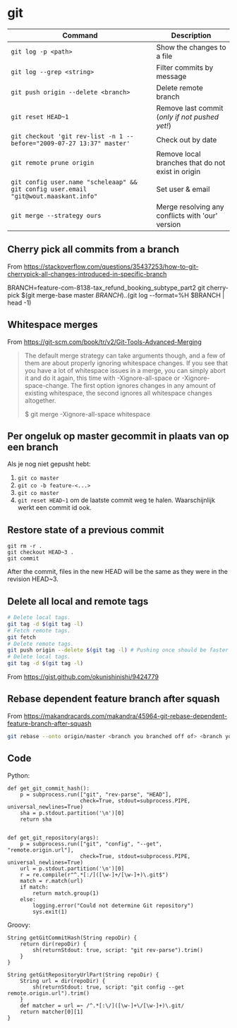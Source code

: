 # git

Command | Description
--- | ---
`git log -p <path>` | Show the changes to a file
`git log --grep <string>` | Filter commits by message
`git push origin --delete <branch>` | Delete remote branch
`git reset HEAD~1` | Remove last commit (_only if not pushed yet!_)
`git checkout 'git rev-list -n 1 --before="2009-07-27 13:37" master'` | Check out by date
`git remote prune origin` | Remove local branches that do not exist in origin
`git config user.name "scheleaap" && git config user.email "git@wout.maaskant.info"` | Set user & email
`git merge --strategy ours` | Merge resolving any conflicts with 'our' version


## Cherry pick all commits from a branch

From https://stackoverflow.com/questions/35437253/how-to-git-cherrypick-all-changes-introduced-in-specific-branch

BRANCH=feature-com-8138-tax_refund_booking_subtype_part2
git cherry-pick $(git merge-base master $BRANCH)..$(git log --format=%H $BRANCH | head -1)


## Whitespace merges

From https://git-scm.com/book/tr/v2/Git-Tools-Advanced-Merging 

> The default merge strategy can take arguments though, and a few of them are about properly ignoring whitespace changes. If you see that you have a lot of whitespace issues in a merge, you can simply abort it and do it again, this time with -Xignore-all-space or -Xignore-space-change. The first option ignores changes in any amount of existing whitespace, the second ignores all whitespace changes altogether.
> 
> $ git merge -Xignore-all-space whitespace


## Per ongeluk op master gecommit in plaats van op een branch

Als je nog niet gepusht hebt:

1. `git co master`
2. `git co -b feature-<...>`
3. `git co master`
4. `git reset HEAD~1` om de laatste commit weg te halen. Waarschijnlijk werkt een commit id ook.


## Restore state of a previous commit

```
git rm -r .
git checkout HEAD~3 .
git commit
```
After the commit, files in the new HEAD will be the same as they were in the revision HEAD~3.


## Delete all local and remote tags

```bash
# Delete local tags.
git tag -d $(git tag -l)
# Fetch remote tags.
git fetch
# Delete remote tags.
git push origin --delete $(git tag -l) # Pushing once should be faster than multiple times
# Delete local tags.
git tag -d $(git tag -l)
```

From https://gist.github.com/okunishinishi/9424779


## Rebase dependent feature branch after squash

From https://makandracards.com/makandra/45964-git-rebase-dependent-feature-branch-after-squash

```bash
git rebase --onto origin/master <branch you branched off of> <branch you want to rebase>
```

## Code

Python:
```
def get_git_commit_hash():
    p = subprocess.run(["git", "rev-parse", "HEAD"],
                       check=True, stdout=subprocess.PIPE, universal_newlines=True)
    sha = p.stdout.partition('\n')[0]
    return sha


def get_git_repository(args):
    p = subprocess.run(["git", "config", "--get", "remote.origin.url"],
                       check=True, stdout=subprocess.PIPE, universal_newlines=True)
    url = p.stdout.partition('\n')[0]
    r = re.compile(r"^.*[:/]([\w-]+/[\w-]+)\.git$")
    match = r.match(url)
    if match:
        return match.group(1)
    else:
        logging.error("Could not determine Git repository")
        sys.exit(1)
```

Groovy:
```
String getGitCommitHash(String repoDir) {
    return dir(repoDir) {
        sh(returnStdout: true, script: "git rev-parse").trim()
    }
}

String getGitRepositoryUrlPart(String repoDir) {
    String url = dir(repoDir) {
        sh(returnStdout: true, script: "git config --get remote.origin.url").trim()
    }
    def matcher = url =~ /^.*[:\/]([\w-]+\/[\w-]+)\.git/
    return matcher[0][1]
}
```